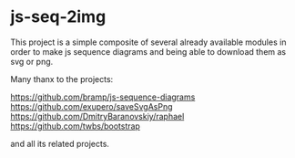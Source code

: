 js-seq-2img 
============

This project is a simple composite of several already available modules in order to make js sequence diagrams and being able to download them as svg or png.

Many thanx to the projects:

<https://github.com/bramp/js-sequence-diagrams>
<https://github.com/exupero/saveSvgAsPng>
<https://github.com/DmitryBaranovskiy/raphael>
<https://github.com/twbs/bootstrap>

and all its related projects.
